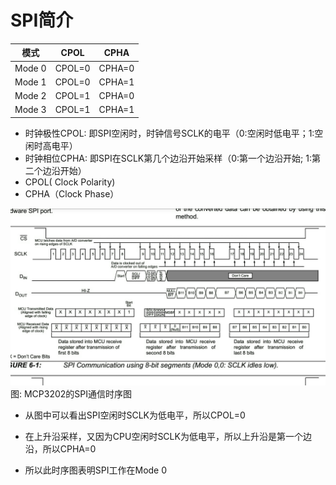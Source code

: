 # SPI简介

|模式|CPOL|CPHA|
|----|----|----|
|Mode 0 |CPOL=0 |CPHA=0 |
|Mode 1 |CPOL=0 |CPHA=1 |
|Mode 2 |CPOL=1 |CPHA=0 |
|Mode 3 |CPOL=1 |CPHA=1 |

* 时钟极性CPOL: 即SPI空闲时，时钟信号SCLK的电平（0:空闲时低电平；1:空闲时高电平）
* 时钟相位CPHA: 即SPI在SCLK第几个边沿开始采样（0:第一个边沿开始; 1:第二个边沿开始）
* CPOL( Clock Polarity)
* CPHA（Clock Phase）


![spi timing](../../assets/images/STM32/SPI/spi_timing.jpg)
图: MCP3202的SPI通信时序图

* 从图中可以看出SPI空闲时SCLK为低电平，所以CPOL=0

* 在上升沿采样，又因为CPU空闲时SCLK为低电平，所以上升沿是第一个边沿，所以CPHA=0

* 所以此时序图表明SPI工作在Mode 0